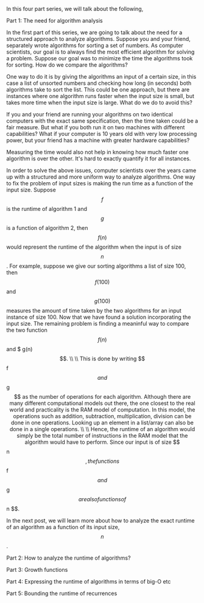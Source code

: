 In this four part series, we will talk about the following, 

Part 1: The need for algorithm analysis 

In the first part of this series, we are going to talk about the need for a structured approach to analyze algorithms. Suppose 
you and your friend, separately wrote algorithms for sorting a set of numbers. As computer scientists, our goal is to always find the 
most efficient algorithm for solving a problem. Suppose our goal was to minimize the time the algorithms took for sorting. How do we compare 
the algorithms? 

One way to do it is by giving the algorithms an input of a certain size, in this case a list of unsorted numbers and checking 
how long (in seconds) both algorithms take to sort the list. This could be one approach, but there are instances where one algorithm runs 
faster when the input size is small, but takes more time when the input size is large. What do we do to avoid this? 

If you and your friend are running your algorithms on two identical computers with the exact same specification, then the time 
taken could be a fair measure. But what if you both run it on two machines with different capabilities? What if your computer is 
10 years old with very low processing power, but your friend has a machine with greater hardware capabilities? 

Measuring the time would also not help in knowing how much faster one algorithm is over the other. It's hard to exactly quantify it for
 all instances. 
 
In order to solve the above issues, computer scientists over the years came up with a structured and more uniform way to analyze 
algorithms. One way to fix the problem of input sizes is making the run time as a function of the input size. Suppose $$ f $$ is 
the runtime of algorithm 1 and $$ g $$ is a function of algorithm 2, then $$ f(n) $$ would represent the runtime of the algorithm when 
the input is of size $$ n $$. For example, suppose we give our sorting algorithms a list of size 100, then $$ f(100) $$ and $$ g(100) $$ 
 measures the amount of time taken by the two algorithms for an input instance of size 100. Now that we have found a solution incorporating the input size. The remaining problem is finding a meaninful way to compare the two function $$ f(n) $$ and $ g(n) $$. \\ \\
 This is done by writing $$ f $$ and $$ g $$ as the number of operations for each algorithm. Although there are many different computational models out there, the one closest to the real world and practicality is the RAM model of computation. In this model, the operations such as addition, subtraction, multiplication, division can be done in one operations. Looking up an element in a list/array can also be done in a single operations. \\ \\
 Hence, the runtime of an algorithm would simply be the total number of instructions in the RAM model that the algorithm would have to perform. Since our input is of size $$ n $$, the functions $$ f $$ and $$ g $$ are also functions of $$ n $$. 
 
 In the next post, we will learn more about how to analyze the exact runtime of an algorithm as a function of its input size, $$ n $$. 


Part 2: How to analyze the runtime of algorithms? 

Part 3: Growth functions 

Part 4: Expressing the runtime of algorithms in terms of big-O etc

Part 5: Bounding the runtime of recurrences
